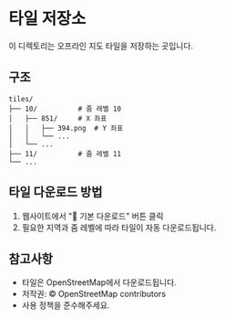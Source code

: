 # 타일 저장소

이 디렉토리는 오프라인 지도 타일을 저장하는 곳입니다.

## 구조

```
tiles/
├── 10/          # 줌 레벨 10
│   ├── 851/     # X 좌표
│   │   ├── 394.png  # Y 좌표
│   │   └── ...
│   └── ...
├── 11/          # 줌 레벨 11
└── ...
```

## 타일 다운로드 방법

1. 웹사이트에서 "💾 기본 다운로드" 버튼 클릭
2. 필요한 지역과 줌 레벨에 따라 타일이 자동 다운로드됩니다.

## 참고사항

- 타일은 OpenStreetMap에서 다운로드됩니다.
- 저작권: © OpenStreetMap contributors
- 사용 정책을 준수해주세요.
